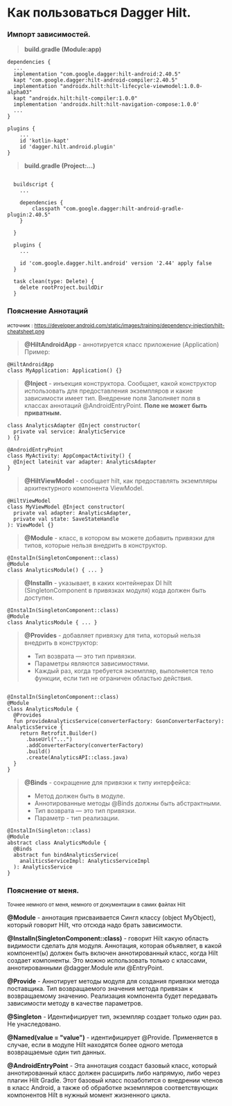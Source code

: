 # Как пользоваться Dagger Hilt.

### Импорт зависимостей.


> **build.gradle (Module:app)**
```
dependencies {
  ...
  implementation "com.google.dagger:hilt-android:2.40.5"
  kapt "com.google.dagger:hilt-android-compiler:2.40.5"
  implementation "androidx.hilt:hilt-lifecycle-viewmodel:1.0.0-alpha03"
  kapt "androidx.hilt:hilt-compiler:1.0.0"
  implementation 'androidx.hilt:hilt-navigation-compose:1.0.0'
  ...
}

plugins {
    ...
    id 'kotlin-kapt'
    id 'dagger.hilt.android.plugin'
}

```

> **build.gradle (Project:...)**
```

  buildscript {
    ...
    
    dependencies {
        classpath "com.google.dagger:hilt-android-gradle-plugin:2.40.5"
    }

  }

  plugins {
    ...
    
    id 'com.google.dagger.hilt.android' version '2.44' apply false
  }
  
  task clean(type: Delete) {
    delete rootProject.buildDir
  }

```



### Пояснение Аннотаций
<sub> источник : https://developer.android.com/static/images/training/dependency-injection/hilt-cheatsheet.png </sub>

> **@HiltAndroidApp** - аннотируется класс приложение (Application) Пример:
```
@HiltAndroidApp
class MyApplication: Application() {}
```

> **@Inject** - инъекция конструктора. Сообщает, какой конструктор использовать для предоставления экземпляров и какие зависимости имеет тип. 
Внедрение поля Заполняет поля в классах аннотаций @AndroidEntryPoint. 
**Поле не может быть приватным.**
```
class AnalyticsAdapter @Inject constructor(
  private val service: AnalyticService
) {}

@AndroidEntryPoint
class MyActivity: AppCompactActivity() {
  @Inject lateinit var adapter: AnalyticsAdapter
}
```

> **@HiltViewModel** - сообщает hilt, как предоставлять экземпляры архитектурного компонента ViewModel.

```
@HiltViewModel
class MyViewModel @Inject constructor(
  private val adapter: AnalyticsAdapter,
  private val state: SaveStateHandle
): ViewModel {}
```

> **@Module** - класс, в котором вы можете добавить привязки для типов, которые нельзя внедрить в конструктор.
```
@InstalIn(SingletonComponent::class)
@Module
class AnalyticsModule() { ... }
```


> **@InstalIn** - указывает, в каких контейнерах DI hilt (SingletonComponent в привязках модуля) кода должен быть доступен.
```
@InstalIn(SingletonComponent::class)
@Module
class AnalyticsModule { ... }
```


> **@Provides** - добавляет привязку для типа, который нельзя внедрить в конструктор:
> - Тип возврата — это тип привязки.
> - Параметры являются зависимостями.
> - Каждый раз, когда требуется экземпляр, выполняется тело функции, если тип не ограничен областью действия.

```

@InstalIn(SingletonComponent::class)
@Module
class AnalyticsModule { 
  @Provides
  fun provideAnalyticsService(converterFactory: GsonConverterFactory): AnalyticsService {
    return Retrofit.Builder()
      .baseUrl("...")
      .addConverterFactory(converterFactory)
      .build()
      .create(AnalyticsAPI::class.java)
  }
}

```



> **@Binds** - сокращение для привязки к типу интерфейса:
> - Метод должен быть в модуле.
> - Аннотированные методы @Binds должны быть абстрактными.
> - Тип возврата — это тип привязки.
> - Параметр - тип реализации.

```
@InstalIn(Singleton::class)
@Module
abstract class AnalyticsModule {
  @Binds
  abstract fun bindAnalyticsService(
    analiticsServiceImpl: AnalyticsServiceImpl
  ): AnalyticsService
}
```


### Пояснение от меня.
<sub> Точнее немного от меня, немного от документации в самих файлах Hilt </sub>

**@Module** - аннотация присваивается Сингл классу (object MyObject), который говорит Hilt, что отсюда надо брать зависимости.

**@InstalIn(SingletonComponent::class)** - говорит Hilt какую область видимости сделать для модуля. Аннотация, которая объявляет, в какой компонент(ы) 
должен быть включен аннотированный класс, когда Hilt создает компоненты. Это можно использовать только с классами, 
аннотированными @dagger.Module или @EntryPoint.

**@Provide** - Аннотирует методы модуля для создания привязки метода поставщика. Тип возвращаемого значения метода привязан к возвращаемому значению. 
Реализация компонента будет передавать зависимости методу в качестве параметров.

**@Singleton** - Идентифицирует тип, экземпляр создает только один раз. Не унаследовано.

**@Named(value = "value")** - идентифицирует @Provide.  Применяется в случае, если в модуле Hilt находятся более одного метода возвращаемые один тип данных.

**@AndroidEntryPoint** - Эта аннотация создаст базовый класс, который аннотированный класс должен расширить либо напрямую, либо через плагин Hilt Gradle. 
Этот базовый класс позаботится о внедрении членов в класс Android, а также об обработке экземпляров соответствующих компонентов Hilt в нужный момент жизненного цикла.
